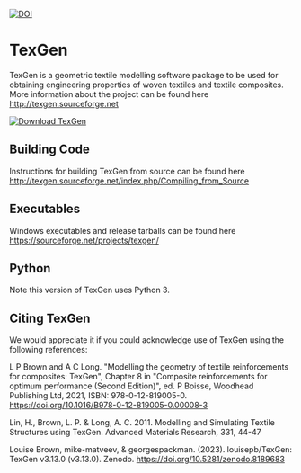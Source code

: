 

[![DOI](https://zenodo.org/badge/DOI/10.5281/zenodo.8189683.svg)](https://doi.org/10.5281/zenodo.8189683)


# TexGen
TexGen is a geometric textile modelling software package to be used for obtaining engineering properties of woven textiles and textile composites. More information about the project can be found here http://texgen.sourceforge.net

[![Download TexGen](https://img.shields.io/sourceforge/dt/texgen.svg)](https://sourceforge.net/projects/texgen/files/latest/download)

## Building Code
Instructions for building TexGen from source can be found here http://texgen.sourceforge.net/index.php/Compiling_from_Source

## Executables
Windows executables and release tarballs can be found here https://sourceforge.net/projects/texgen/

## Python

Note this version of TexGen uses Python 3.

## Citing TexGen
We would appreciate it if you could acknowledge use of TexGen using the following references:

L P Brown and A C Long. "Modelling the geometry of textile reinforcements for composites: TexGen", Chapter 8 in "Composite reinforcements for optimum performance (Second Edition)", ed. P Boisse, Woodhead Publishing Ltd, 2021, ISBN: 978-0-12-819005-0. https://doi.org/10.1016/B978-0-12-819005-0.00008-3

Lin, H., Brown, L. P. & Long, A. C. 2011. Modelling and Simulating Textile Structures using TexGen. Advanced Materials Research, 331, 44-47

Louise Brown, mike-matveev, & georgespackman. (2023). louisepb/TexGen: TexGen v3.13.0 (v3.13.0). Zenodo. https://doi.org/10.5281/zenodo.8189683
